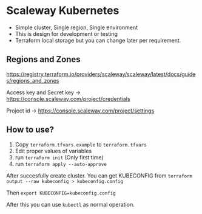 # Scaleway Kubernetes

* Simple cluster, Single region, Single environment
* This is design for development or testing
* Terraform local storage but you can change later per requirement.

## Regions and Zones

https://registry.terraform.io/providers/scaleway/scaleway/latest/docs/guides/regions_and_zones

Access key and Secret key -> https://console.scaleway.com/project/credentials

Project id -> https://console.scaleway.com/project/settings

## How to use?

1. Copy `terraform.tfvars.example` to `terraform.tfvars`
2. Edit proper values of variables
3. run `terraform init` (Only first time)
4. run `terraform apply --auto-approve`

After succesfully create cluster. You can get KUBECONFIG from `terraform output --raw kubeconfig > kubeconfig.config`

Then `export KUBECONFIG=kubeconfig.config`

After this you can use `kubectl` as normal operation.

